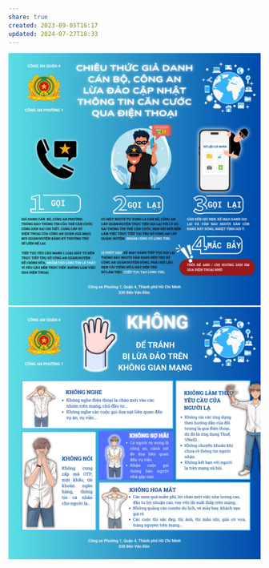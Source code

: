 ```yaml
---
share: true
created: 2023-09-05T16:17
updated: 2024-07-27T18:33
---
```

![Pasted image 20240627210332.png](../../../../docs/assets/attachments/Pasted%20image%2020240627210332.png)
![Pasted image 20240627210342.png](../../../../docs/assets/attachments/Pasted%20image%2020240627210342.png)
